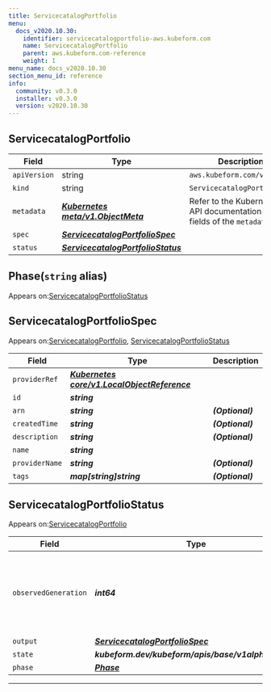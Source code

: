 ```yaml
---
title: ServicecatalogPortfolio
menu:
  docs_v2020.10.30:
    identifier: servicecatalogportfolio-aws.kubeform.com
    name: ServicecatalogPortfolio
    parent: aws.kubeform.com-reference
    weight: 1
menu_name: docs_v2020.10.30
section_menu_id: reference
info:
  community: v0.3.0
  installer: v0.3.0
  version: v2020.10.30
---
```


## ServicecatalogPortfolio
| Field | Type | Description |
| ------ | ----- | ----------- |
| `apiVersion` | string | `aws.kubeform.com/v1alpha1` |
|    `kind` | string | `ServicecatalogPortfolio` |
| `metadata` | ***[Kubernetes meta/v1.ObjectMeta](https://v1-18.docs.kubernetes.io/docs/reference/generated/kubernetes-api/v1.18/#objectmeta-v1-meta)***|Refer to the Kubernetes API documentation for the fields of the `metadata` field.|
| `spec` | ***[ServicecatalogPortfolioSpec](#servicecatalogportfoliospec)***||
| `status` | ***[ServicecatalogPortfolioStatus](#servicecatalogportfoliostatus)***||
## Phase(`string` alias)

Appears on:[ServicecatalogPortfolioStatus](#servicecatalogportfoliostatus)

## ServicecatalogPortfolioSpec

Appears on:[ServicecatalogPortfolio](#servicecatalogportfolio), [ServicecatalogPortfolioStatus](#servicecatalogportfoliostatus)

| Field | Type | Description |
| ------ | ----- | ----------- |
| `providerRef` | ***[Kubernetes core/v1.LocalObjectReference](https://v1-18.docs.kubernetes.io/docs/reference/generated/kubernetes-api/v1.18/#localobjectreference-v1-core)***||
| `id` | ***string***||
| `arn` | ***string***| ***(Optional)*** |
| `createdTime` | ***string***| ***(Optional)*** |
| `description` | ***string***| ***(Optional)*** |
| `name` | ***string***||
| `providerName` | ***string***| ***(Optional)*** |
| `tags` | ***map[string]string***| ***(Optional)*** |
## ServicecatalogPortfolioStatus

Appears on:[ServicecatalogPortfolio](#servicecatalogportfolio)

| Field | Type | Description |
| ------ | ----- | ----------- |
| `observedGeneration` | ***int64***| ***(Optional)*** Resource generation, which is updated on mutation by the API Server.|
| `output` | ***[ServicecatalogPortfolioSpec](#servicecatalogportfoliospec)***| ***(Optional)*** |
| `state` | ***kubeform.dev/kubeform/apis/base/v1alpha1.State***| ***(Optional)*** |
| `phase` | ***[Phase](#phase)***| ***(Optional)*** |
---
